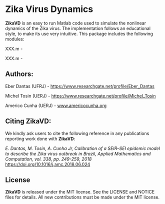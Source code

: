 # Zika Virus Dynamics

**ZikaVD** is an easy to run Matlab code used to simulate the nonlinear dynamics of the Zika virus. The implementation follows an educational style, to make its use very intuitive. This package includes the following modules:

XXX.m - 

XXX.m - 

## Authors:

Eber Dantas (UFRJ) - https://www.researchgate.net/profile/Eber_Dantas

Michel Tosin (UERJ) - https://www.researchgate.net/profile/Michel_Tosin

Americo Cunha (UERJ) - www.americocunha.org

## Citing ZikaVD:

We kindly ask users to cite the following reference in any publications reporting work done with **ZikaVD**:

*E. Dantas, M. Tosin, A. Cunha Jr, Calibration of a SEIR–SEI epidemic model to describe the Zika virus outbreak in Brazil,  Applied Mathematics and Computation, vol. 338, pp. 249-259, 2018*
https://doi.org/10.1016/j.amc.2018.06.024


## License

**ZikaVD** is released under the MIT license. See the LICENSE and NOTICE files for details. All new contributions must be made under the MIT license.
